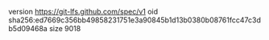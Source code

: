 version https://git-lfs.github.com/spec/v1
oid sha256:ed7669c356bb49858231751e3a90845b1d13b0380b08761fcc47c3db5d09468a
size 9018
